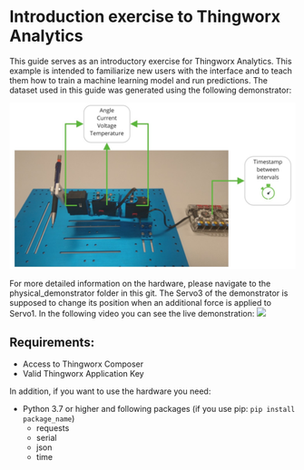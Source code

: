 # Introduction exercise to Thingworx Analytics

This guide serves as an introductory exercise for Thingworx Analytics. This example is intended to familiarize new users with the interface and to teach them how to train a machine learning model and run predictions. 
The dataset used in this guide was generated using the following demonstrator:

<img src="/./misc/demonstrator_overview.jpg" alt="3-axis robot arm" style="zoom: 50%;" />

For more detailed information on the hardware, please navigate to the physical_demonstrator folder in this git. 
The Servo3 of the demonstrator is supposed to change its position when an additional force is applied to Servo1. In the following video you can see the live demonstration:
<img src="/./misc/machine_learning_demo.gif" style="zoom:100%;" />



## Requirements:

- Access to Thingworx Composer
- Valid Thingworx Application Key

In addition, if you want to use the hardware you need:

- Python 3.7 or higher and following packages (if you use pip: `pip install package_name`)
  - requests
  - serial
  - json
  - time

